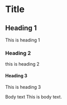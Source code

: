 # Title #

## Heading 1 ##
This is heading 1

### Heading 2 ##
this is heading 2

#### Heading 3 ##
This is heading 3

Body text
This is body text.
